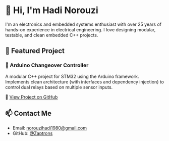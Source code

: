 # 👋 Hi, I'm Hadi Norouzi

I'm an electronics and embedded systems enthusiast with over 25 years of hands-on experience in electrical engineering. I love designing modular, testable, and clean embedded C++ projects.

## 🚀 Featured Project

### 🔌 Arduino Changeover Controller
A modular C++ project for STM32 using the Arduino framework.  
Implements clean architecture (with interfaces and dependency injection) to control dual relays based on multiple sensor inputs.

🔗 [View Project on GitHub](https://github.com/HadiNorouzi1980/Arduino-Changeover-Controller)

## 📫 Contact Me
- Email: norouzihadi1980@gmail.com
- GitHub: [@Zaptrons](https://github.com/HadiNorouzi1980)
